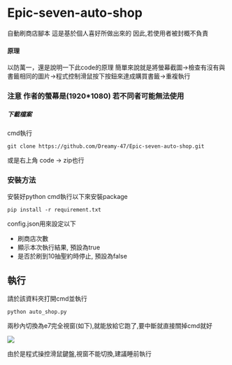 # Epic-seven-auto-shop
自動刷商店腳本
這是基於個人喜好所做出來的
因此,若使用者被封概不負責
#### 原理
以防萬一，還是說明一下此code的原理
簡單來說就是將螢幕截圖->檢查有沒有與書籤相同的圖片->程式控制滑鼠按下按鈕來達成購買書籤->重複執行
### **注意 作者的螢幕是(1920*1080) 若不同者可能無法使用**

##### 下載檔案
cmd執行
```
git clone https://github.com/Dreamy-47/Epic-seven-auto-shop.git
```
或是右上角 code -> zip也行



### 安裝方法
安裝好python
cmd執行以下來安裝package
```
pip install -r requirement.txt
```
config.json用來設定以下
* 刷商店次數
* 顯示本次執行結果, 預設為true
* 是否於刷到10抽聖約時停止, 預設為false
## 執行
請於該資料夾打開cmd並執行

```
python auto_shop.py
```
兩秒內切換為e7完全視窗(如下),就能放給它跑了,要中斷就直接關掉cmd就好

![](https://i.imgur.com/wYteMSY.jpg)

由於是程式操控滑鼠鍵盤,視窗不能切換,建議睡前執行
